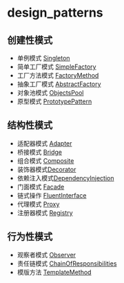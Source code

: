 # design_patterns

## 创建性模式  
- 单例模式 [Singleton](Singleton)   
- 简单工厂模式 [SimpleFactory](SimpleFactory)   
- 工厂方法模式 [FactoryMethod](FactoryMethod)   
- 抽象工厂模式 [AbstractFactory](AbstractFactory)   
- 对象池模式 [ObjectsPool](ObjectsPool)   
- 原型模式 [PrototypePattern](PrototypePattern)  

## 结构性模式  
- 适配器模式 [Adapter](Adapter)
- 桥接模式 [Bridge](Bridge)
- 组合模式 [Composite](Composite)
- 装饰器模式[Decorator](Decorator)
- 依赖注入模式[DependencyInjection](DependencyInjection)
- 门面模式 [Facade](Facade)
- 链式操作 [FluentInterface](FluentInterface])
- 代理模式 [Proxy](Proxy)
- 注册器模式 [Registry](Registry)

## 行为性模式
- 观察者模式 [Observer](Observer)
- 责任链模式 [ChainOfResponsibilities](ChainOfResponsibilities)
- 模版方法 [TemplateMethod](TemplateMethod)
